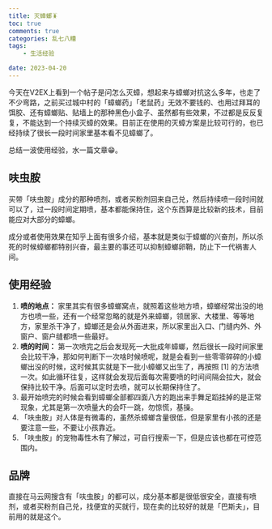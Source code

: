 ```yaml
---
title: 灭蟑螂🪳
toc: true
comments: true
categories: 乱七八糟
tags: 
	- 生活经验

date: 2023-04-20
---
```


今天在V2EX上看到一个帖子是问怎么灭蟑，想起来与蟑螂对抗这么多年，也走了不少弯路，之前买过城中村的「蟑螂药」「老鼠药」无效不要钱的、也用过拜耳的饵胶、还有蟑螂贴、贴墙上的那种黑色小盒子、虽然都有些效果，不过都是反反复复，不能达到一个持续灭蟑的效果。目前正在使用的灭蟑方案是比较可行的，也已经持续了很长一段时间家里基本看不见蟑螂了。

总结一波使用经验，水一篇文章😁。

## 呋虫胺

买带「呋虫胺」成分的那种喷剂，或者买粉剂回来自己兑，然后持续喷一段时间就可以了，过一段时间定期喷，基本都能保持住，这个东西算是比较新的技术，目前能应对大部分的蟑螂。

成分或者使用效果在知乎上面有很多介绍，基本就是类似于蟑螂的兴奋剂，所以杀死的时候蟑螂都特别兴奋，最主要的事还可以抑制蟑螂卵鞘，防止下一代祸害人间。

## 使用经验

1. **喷的地点：** 家里其实有很多蟑螂窝点，就照着这些地方喷，蟑螂经常出没的地方也喷一些，还有一个经常忽略的就是外来蟑螂，领居家、大楼里、等等地方，家里杀干净了，蟑螂还是会从外面进来，所以家里出入口、门缝内外、外窗户、窗户缝都喷一些最好。
2. **喷的时间：** 第一次喷完之后会发现死一大批成年蟑螂，然后很长一段时间家里会比较干净，那如何判断下一次啥时候喷呢，就是会看到一些零零碎碎的小蟑螂出没的时候，这时候其实就是下一批小蟑螂又出生了，再按照 [1] 的方法喷一次。如此循环往复，这样就会发现后面每次需要喷的时间间隔会拉大，就会保持比较干净。后面可以定时去喷，就可以长期保持住了。
3. 最开始喷完的时候会看到蟑螂全部都四面八方的跑出来手舞足蹈挂掉的是正常现象，尤其是第一次喷量大的会吓一跳，勿惊慌，基操。
4. 「呋虫胺」对人体是有微毒的，虽然杀蟑螂含量很低，但是家里有小孩的还是要注意一些，不要让小孩靠近。
5. 「呋虫胺」的宠物毒性木有了解过，可自行搜索一下，但是应该也都在可控范围内。

## 品牌

直接在马云网搜含有「呋虫胺」的都可以，成分基本都是很低很安全，直接有喷剂，或者买粉剂自己兑，找便宜的买就行，现在卖的比较好的就是「巴斯夫」，目前用的就是这个。
